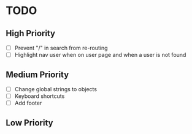 # TODO

## High Priority

- [ ] Prevent "/" in search from re-routing
- [ ] Highlight nav user when on user page and when a user is not found

## Medium Priority

- [ ] Change global strings to objects
- [ ] Keyboard shortcuts
- [ ] Add footer

## Low Priority
